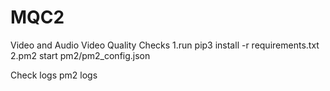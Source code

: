 # MQC2
Video and Audio Video Quality Checks
1.run pip3 install -r requirements.txt 
2.pm2 start pm2/pm2_config.json

Check logs
pm2 logs